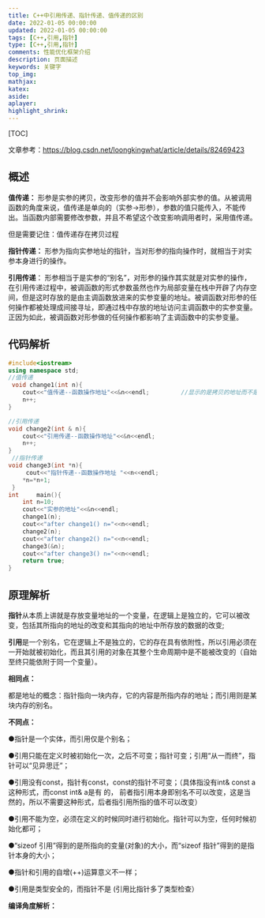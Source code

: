 ```yaml
---
title: C++中引用传递、指针传递、值传递的区别
date: 2022-01-05 00:00:00
updated: 2022-01-05 00:00:00
tags: [C++,引用,指针]
type: [C++,引用,指针]
comments: 性能优化框架介绍
description: 页面描述
keywords: 关键字
top_img:
mathjax:
katex:
aside:
aplayer:
highlight_shrink:
---
```


[TOC]



文章参考：https://blog.csdn.net/loongkingwhat/article/details/82469423

## 概述

**值传递：**
		形参是实参的拷贝，改变形参的值并不会影响外部实参的值。从被调用函数的角度来说，值传递是单向的（实参->形参），参数的值只能传入，不能传出。当函数内部需要修改参数，并且不希望这个改变影响调用者时，采用值传递。

但是需要记住：值传递存在拷贝过程

**指针传递：**
		形参为指向实参地址的指针，当对形参的指向操作时，就相当于对实参本身进行的操作。

**引用传递**：
		形参相当于是实参的“别名”，对形参的操作其实就是对实参的操作，在引用传递过程中，被调函数的形式参数虽然也作为局部变量在栈中开辟了内存空间，但是这时存放的是由主调函数放进来的实参变量的地址。被调函数对形参的任何操作都被处理成间接寻址，即通过栈中存放的地址访问主调函数中的实参变量。正因为如此，被调函数对形参做的任何操作都影响了主调函数中的实参变量。



## 代码解析

```c++
#include<iostream>
using namespace std;
//值传递
 void change1(int n){
    cout<<"值传递--函数操作地址"<<&n<<endl;         //显示的是拷贝的地址而不是源地址 
    n++;
}

//引用传递
void change2(int & n){
    cout<<"引用传递--函数操作地址"<<&n<<endl; 
    n++;
}
 //指针传递
void change3(int *n){
     cout<<"指针传递--函数操作地址 "<<n<<endl; 
    *n=*n+1;
 } 
int     main(){
    int n=10;
    cout<<"实参的地址"<<&n<<endl;
    change1(n);
    cout<<"after change1() n="<<n<<endl;
    change2(n);
    cout<<"after change2() n="<<n<<endl;
    change3(&n);
    cout<<"after change3() n="<<n<<endl;
    return true;
}
```





## 原理解析

**指针**从本质上讲就是存放变量地址的一个变量，在逻辑上是独立的，它可以被改变，包括其所指向的地址的改变和其指向的地址中所存放的数据的改变;

**引用**是一个别名，它在逻辑上不是独立的，它的存在具有依附性，所以引用必须在一开始就被初始化，而且其引用的对象在其整个生命周期中是不能被改变的（自始至终只能依附于同一个变量）。

**相同点：**

都是地址的概念：指针指向一块内存，它的内容是所指内存的地址；而引用则是某块内存的别名。

**不同点：**

●指针是一个实体，而引用仅是个别名；

●引用只能在定义时被初始化一次，之后不可变；指针可变；引用“从一而终”，指针可以“见异思迁”；

●引用没有const，指针有const，const的指针不可变；（具体指没有int& const a这种形式，而const int& a是有 的， 前者指引用本身即别名不可以改变，这是当然的，所以不需要这种形式，后者指引用所指的值不可以改变）

●引用不能为空，必须在定义的时候同时进行初始化。指针可以为空，任何时候初始化都可；

●“sizeof 引用”得到的是所指向的变量(对象)的大小，而“sizeof 指针”得到的是指针本身的大小；

●指针和引用的自增(++)运算意义不一样；

●引用是类型安全的，而指针不是 (引用比指针多了类型检查）

**编译角度解析：**

